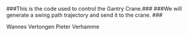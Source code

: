 ###This is the code used to control the Gantry Crane.###
###We will generate a swing path trajectory and send it to the crane. ###


Wannes Vertongen 
Pieter Verhamme